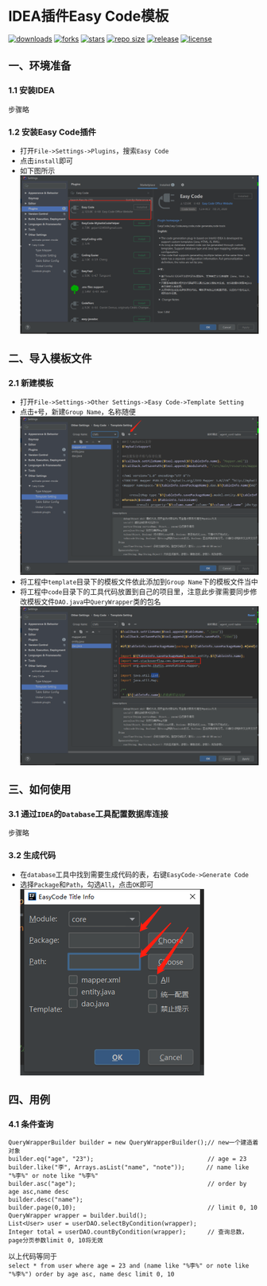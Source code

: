 # IDEA插件Easy Code模板

[![downloads](https://img.shields.io/github/downloads/wormhole/EasyCode-Template/total.svg)](https://github.com/wormhole/EasyCode-Template/releases)
[![forks](https://img.shields.io/github/forks/wormhole/EasyCode-Template.svg)](https://github.com/stdutil/EasyCode-Template/network/members)
[![stars](https://img.shields.io/github/stars/wormhole/EasyCode-Template.svg)](https://github.com/stdutil/EasyCode-Template/stargazers) 
[![repo size](https://img.shields.io/github/repo-size/wormhole/EasyCode-Template.svg)](https://github.com/wormhole/EasyCode-Template/archive/master.zip)
[![release](https://img.shields.io/github/release/wormhole/EasyCode-Template.svg)](https://github.com/wormhole/EasyCode-Template/releases)
[![license](https://img.shields.io/github/license/mashape/apistatus.svg)](https://github.com/wormhole/EasyCode-Template/blob/dev/LICENSE)

## 一、环境准备
### 1.1 安装IDEA
步骤略
### 1.2 安装Easy Code插件
* 打开`File->Settings->Plugins`，搜索`Easy Code`
* 点击`install`即可
* 如下图所示  
![install](img/install.png)

## 二、导入模板文件
### 2.1 新建模板
* 打开`File->Settings->Other Settings->Easy Code->Template Setting`
* 点击`+`号，新建`Group Name`，名称随便  
![group](img/group.png)
* 将工程中`template`目录下的模板文件依此添加到`Group Name`下的模板文件当中
* 将工程中`code`目录下的工具代码放置到自己的项目里，注意此步骤需要同步修改模板文件`DAO.java`中`QueryWrapper`类的包名  
![package](img/package.png)

## 三、如何使用
### 3.1 通过`IDEA`的`Database`工具配置数据库连接
步骤略

### 3.2 生成代码
* 在`database`工具中找到需要生成代码的表，右键`EasyCode->Generate Code`  
* 选择`Package`和`Path`，勾选`All`，点击`OK`即可  
![setting](img/setting.png)

## 四、用例
### 4.1 条件查询
```
QueryWrapperBuilder builder = new QueryWrapperBuilder();// new一个建造着对象
builder.eq("age", "23");                                // age = 23
builder.like("李", Arrays.asList("name", "note"));      // name like "%李%" or note like "%李%"
builder.asc("age");                                     // order by age asc,name desc
builder.desc("name");
builder.page(0,10);                                     // limit 0, 10
QueryWrapper wrapper = builder.build();
List<User> user = userDAO.selectByCondition(wrapper);
Integer total = userDAO.countByCondition(wrapper);      // 查询总数，page分页参数limit 0, 10将无效
```
以上代码等同于  
`select * from user where age = 23 and (name like "%李%" or note like "%李%") order by age asc, name desc limit 0, 10`